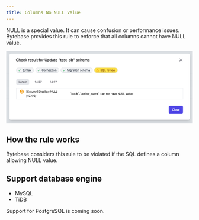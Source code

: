 ```yaml
---
title: Columns No NULL Value
---
```


NULL is a special value. It can cause confusion or performance issues. Bytebase provides this rule to enforce that all columns cannot have NULL value. 

![schema-review-column-no-null](/static/docs-assets/schema-review-column-no-null.png)

## How the rule works

Bytebase considers this rule to be violated if the SQL defines a column allowing NULL value.

## Support database engine

- MySQL
- TiDB

Support for PostgreSQL is coming soon.